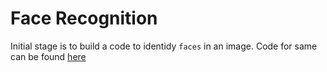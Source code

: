 # Face Recognition

Initial stage is to build a code to identidy `faces` in an image. Code for same can be found [here](https://github.com/nitinprincer/NeuralNetwork/tree/master/Neural%20Network/Face%20Recognition/Finding%20faces%20in%20a%20picture)
